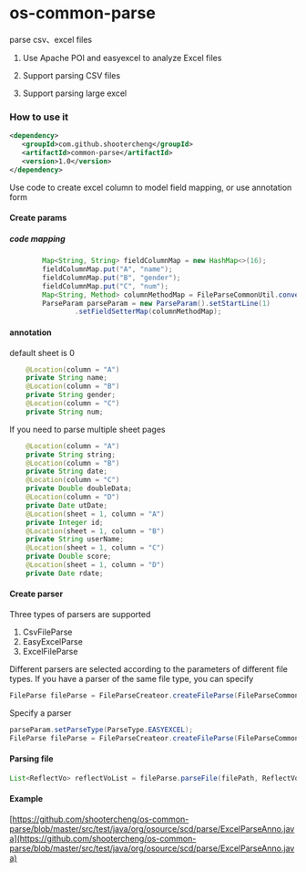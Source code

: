 # os-common-parse
parse csv、excel files 

1. Use Apache POI and easyexcel to analyze Excel files

2. Support parsing CSV files

3. Support parsing large excel 

### How to use it
```xml
<dependency>
   <groupId>com.github.shootercheng</groupId>
   <artifactId>common-parse</artifactId>
   <version>1.0</version>
</dependency>
```



Use code to create excel column to model field mapping, or use annotation form

#### Create params
##### code mapping
```java
        Map<String, String> fieldColumnMap = new HashMap<>(16);
        fieldColumnMap.put("A", "name");
        fieldColumnMap.put("B", "gender");
        fieldColumnMap.put("C", "num");
        Map<String, Method> columnMethodMap = FileParseCommonUtil.convertToColumnMethodMap(UserInfo.class, fieldColumnMap);
        ParseParam parseParam = new ParseParam().setStartLine(1)
                .setFieldSetterMap(columnMethodMap);
```
#### annotation
default sheet is 0
```java
    @Location(column = "A")
    private String name;
    @Location(column = "B")
    private String gender;
    @Location(column = "C")
    private String num;
```

If you need to parse multiple sheet pages
```java
    @Location(column = "A")
    private String string;
    @Location(column = "B")
    private String date;
    @Location(column = "C")
    private Double doubleData;
    @Location(column = "D")
    private Date utDate;
    @Location(sheet = 1, column = "A")
    private Integer id;
    @Location(sheet = 1, column = "B")
    private String userName;
    @Location(sheet = 1, column = "C")
    private Double score;
    @Location(sheet = 1, column = "D")
    private Date rdate;
```

#### Create parser

Three types of parsers are supported 

1. CsvFileParse
2. EasyExcelParse
3. ExcelFileParse

Different parsers are selected according to the parameters of different file types. If you have a parser of the same file type, you can specify

```java
FileParse fileParse = FileParseCreateor.createFileParse(FileParseCommonUtil.findParserType(filePath, parseParam));
```

Specify a parser

```java
parseParam.setParseType(ParseType.EASYEXCEL);
FileParse fileParse = FileParseCreateor.createFileParse(FileParseCommonUtil.findParserType(filePath, parseParam));
```

#### Parsing file
```java
List<ReflectVo> reflectVoList = fileParse.parseFile(filePath, ReflectVo.class, parseParam);
```

#### Example

[https://github.com/shootercheng/os-common-parse/blob/master/src/test/java/org/osource/scd/parse/ExcelParseAnno.java](https://github.com/shootercheng/os-common-parse/blob/master/src/test/java/org/osource/scd/parse/ExcelParseAnno.java)